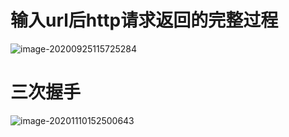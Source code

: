 # 输入url后http请求返回的完整过程

![image-20200925115725284](C:\Users\k\AppData\Roaming\Typora\typora-user-images\image-20200925115725284.png)

# 三次握手

![image-20201110152500643](C:\Users\k\AppData\Roaming\Typora\typora-user-images\image-20201110152500643.png)

